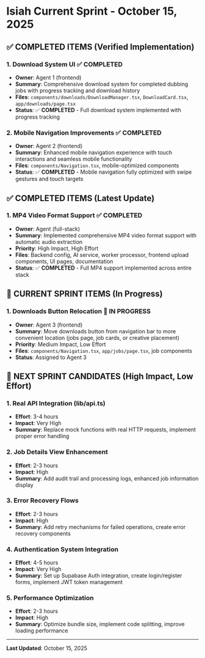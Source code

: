 # Isiah Current Sprint - October 15, 2025

## ✅ COMPLETED ITEMS (Verified Implementation)

### 1. Download System UI ✅ **COMPLETED**
- **Owner**: Agent 1 (frontend)
- **Summary**: Comprehensive download system for completed dubbing jobs with progress tracking and download history
- **Files**: `components/downloads/DownloadManager.tsx`, `DownloadCard.tsx`, `app/downloads/page.tsx`
- **Status**: ✅ **COMPLETED** - Full download system implemented with progress tracking

### 2. Mobile Navigation Improvements ✅ **COMPLETED**
- **Owner**: Agent 2 (frontend)
- **Summary**: Enhanced mobile navigation experience with touch interactions and seamless mobile functionality
- **Files**: `components/Navigation.tsx`, mobile-optimized components
- **Status**: ✅ **COMPLETED** - Mobile navigation fully optimized with swipe gestures and touch targets

## ✅ COMPLETED ITEMS (Latest Update)

### 1. MP4 Video Format Support ✅ **COMPLETED**
- **Owner**: Agent (full-stack)
- **Summary**: Implemented comprehensive MP4 video format support with automatic audio extraction
- **Priority**: High Impact, High Effort
- **Files**: Backend config, AI service, worker processor, frontend upload components, UI pages, documentation
- **Status**: ✅ **COMPLETED** - Full MP4 support implemented across entire stack

## 🚧 CURRENT SPRINT ITEMS (In Progress)

### 1. Downloads Button Relocation 🚧 **IN PROGRESS**
- **Owner**: Agent 3 (frontend)
- **Summary**: Move downloads button from navigation bar to more convenient location (jobs page, job cards, or creative placement)
- **Priority**: Medium Impact, Low Effort
- **Files**: `components/Navigation.tsx`, `app/jobs/page.tsx`, job components
- **Status**: Assigned to Agent 3

## 🎯 NEXT SPRINT CANDIDATES (High Impact, Low Effort)

### 1. Real API Integration (lib/api.ts)
- **Effort**: 3-4 hours
- **Impact**: Very High
- **Summary**: Replace mock functions with real HTTP requests, implement proper error handling

### 2. Job Details View Enhancement
- **Effort**: 2-3 hours
- **Impact**: High
- **Summary**: Add audit trail and processing logs, enhanced job information display

### 3. Error Recovery Flows
- **Effort**: 2-3 hours
- **Impact**: High
- **Summary**: Add retry mechanisms for failed operations, create error recovery components

### 4. Authentication System Integration
- **Effort**: 4-5 hours
- **Impact**: Very High
- **Summary**: Set up Supabase Auth integration, create login/register forms, implement JWT token management

### 5. Performance Optimization
- **Effort**: 2-3 hours
- **Impact**: High
- **Summary**: Optimize bundle size, implement code splitting, improve loading performance

---

**Last Updated**: October 15, 2025